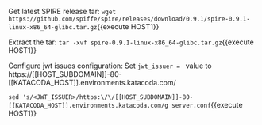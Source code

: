 Get latest SPIRE release tar:
 `wget https://github.com/spiffe/spire/releases/download/0.9.1/spire-0.9.1-linux-x86_64-glibc.tar.gz`{{execute HOST1}}

Extract the tar:
`tar -xvf spire-0.9.1-linux-x86_64-glibc.tar.gz`{{execute HOST1}}

Configure jwt issues configuration:
Set `jwt_issuer = ` value to https://[[HOST_SUBDOMAIN]]-80-[[KATACODA_HOST]].environments.katacoda.com/

`sed 's/<JWT_ISSUER>/https:\/\/[[HOST_SUBDOMAIN]]-80-[[KATACODA_HOST]].environments.katacoda.com/g server.conf`{{execute HOST1}} 